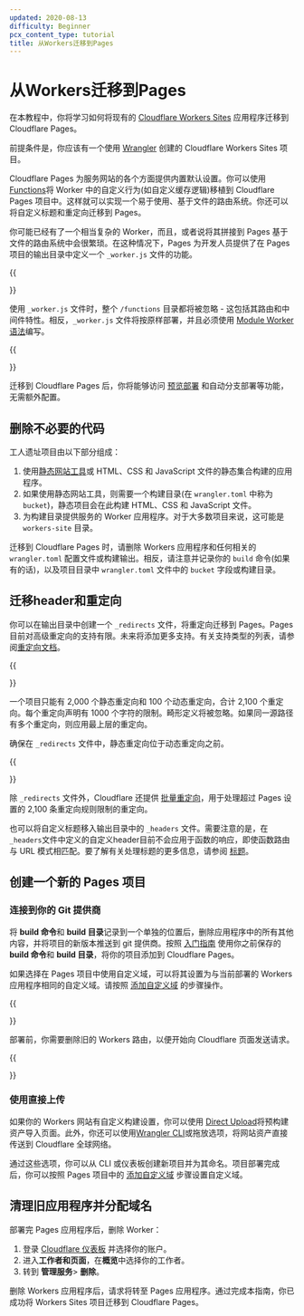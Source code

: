 ```yaml
---
updated: 2020-08-13
difficulty: Beginner
pcx_content_type: tutorial
title: 从Workers迁移到Pages
---
```


# 从Workers迁移到Pages

在本教程中，你将学习如何将现有的 [Cloudflare Workers Sites](https://workers.cloudflare.com/sites) 应用程序迁移到 Cloudflare Pages。

前提条件是，你应该有一个使用 [Wrangler](https://github.com/cloudflare/workers-sdk/tree/main/packages/wrangler) 创建的 Cloudflare Workers Sites 项目。

Cloudflare Pages 为服务网站的各个方面提供内置默认设置。你可以使用 [Functions](/pages/functions/)将 Worker 中的自定义行为(如自定义缓存逻辑)移植到 Cloudflare Pages 项目中。这样就可以实现一个易于使用、基于文件的路由系统。你还可以将自定义标题和重定向迁移到 Pages。

你可能已经有了一个相当复杂的 Worker，而且，或者说将其拼接到 Pages 基于文件的路由系统中会很繁琐。在这种情况下，Pages 为开发人员提供了在 Pages 项目的输出目录中定义一个 `_worker.js` 文件的功能。

{{<Aside type="note">}}

使用 `_worker.js` 文件时，整个 `/functions` 目录都将被忽略 - 这包括其路由和中间件特性。相反，`_worker.js` 文件将按原样部署，并且必须使用 [Module Worker 语法](/workers/reference/migrate-to-module-workers/)编写。

{{</Aside>}}

迁移到 Cloudflare Pages 后，你将能够访问 [预览部署](/pages/configuration/preview-deployments/) 和自动分支部署等功能，无需额外配置。

## 删除不必要的代码

工人遗址项目由以下部分组成：

1. 使用[静态网站工具](/pages/how-to/)或 HTML、CSS 和 JavaScript 文件的静态集合构建的应用程序。
2. 如果使用静态网站工具，则需要一个构建目录(在 `wrangler.toml` 中称为`bucket`)，静态项目会在此构建 HTML、CSS 和 JavaScript 文件。
3. 为构建目录提供服务的 Worker 应用程序。对于大多数项目来说，这可能是 `workers-site` 目录。

迁移到 Cloudflare Pages 时，请删除 Workers 应用程序和任何相关的 `wrangler.toml` 配置文件或构建输出。相反，请注意并记录你的 `build` 命令(如果有的话)，以及项目目录中 `wrangler.toml` 文件中的 `bucket` 字段或构建目录。

## 迁移header和重定向

你可以在输出目录中创建一个 `_redirects` 文件，将重定向迁移到 Pages。Pages 目前对高级重定向的支持有限。未来将添加更多支持。有关支持类型的列表，请参阅[重定向文档](/pages/configuration/redirects/)。

{{<Aside type="note">}}

一个项目只能有 2,000 个静态重定向和 100 个动态重定向，合计 2,100 个重定向。每个重定向声明有 1000 个字符的限制。畸形定义将被忽略。如果同一源路径有多个重定向，则应用最上层的重定向。

确保在 `_redirects` 文件中，静态重定向位于动态重定向之前。

{{</Aside>}}

除 `_redirects` 文件外，Cloudflare 还提供 [批量重定向](/pages/configuration/redirects/#surpass-_redirects-limits)，用于处理超过 Pages 设置的 2,100 条重定向规则限制的重定向。

也可以将自定义标题移入输出目录中的 `_headers` 文件。需要注意的是，在 `_headers`文件中定义的自定义header目前不会应用于函数的响应，即使函数路由与 URL 模式相匹配。要了解有关处理标题的更多信息，请参阅 [标题](/pages/configuration/headers/)。


## 创建一个新的 Pages 项目

### 连接到你的 Git 提供商

将 **build 命令**和 **build 目录**记录到一个单独的位置后，删除应用程序中的所有其他内容，并将项目的新版本推送到 git 提供商。按照 [入门指南](/pages/get-started/) 使用你之前保存的 **build 命令**和 **build 目录**，将你的项目添加到 Cloudflare Pages。

如果选择在 Pages 项目中使用自定义域，可以将其设置为与当前部署的 Workers 应用程序相同的自定义域。请按照 [添加自定义域](/pages/configuration/custom-domains/#add-a-custom-domain) 的步骤操作。

{{<Aside type="note">}}

部署前，你需要删除旧的 Workers 路由，以便开始向 Cloudflare 页面发送请求。

{{</Aside>}}

### 使用直接上传

如果你的 Workers 网站有自定义构建设置，你可以使用 [Direct Upload](/pages/get-started/direct-upload/)将预构建资产导入页面。此外，你还可以使用[Wrangler CLI](/workers/wrangler/install-and-update/)或拖放选项，将网站资产直接传送到 Cloudflare 全球网络。

通过这些选项，你可以从 CLI 或仪表板创建新项目并为其命名。项目部署完成后，你可以按照 Pages 项目中的 [添加自定义域](/pages/configuration/custom-domains/#add-a-custom-domain) 步骤设置自定义域。

## 清理旧应用程序并分配域名

部署完 Pages 应用程序后，删除 Worker：

1. 登录 [Cloudflare 仪表板](https://dash.cloudflare.com/) 并选择你的账户。
2. 进入**工作者和页面**，在**概览**中选择你的工作者。
3. 转到 **管理服务**> **删除**。

删除 Workers 应用程序后，请求将转至 Pages 应用程序。通过完成本指南，你已成功将 Workers Sites 项目迁移到 Cloudflare Pages。